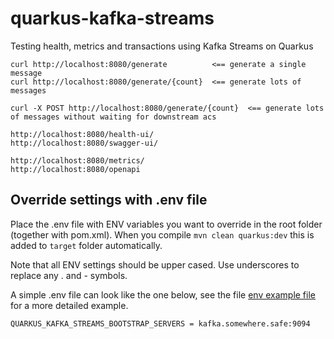 # quarkus-kafka-streams
Testing health, metrics and transactions using Kafka Streams on Quarkus

```
curl http://localhost:8080/generate          <== generate a single message
curl http://localhost:8080/generate/{count}  <== generate lots of messages

curl -X POST http://localhost:8080/generate/{count}  <== generate lots of messages without waiting for downstream acs

http://localhost:8080/health-ui/
http://localhost:8080/swagger-ui/

http://localhost:8080/metrics/
http://localhost:8080/openapi
```

## Override settings with .env file
Place the .env file with ENV variables you want to override in the root folder (together with pom.xml).
When you compile `mvn clean quarkus:dev` this is added to `target` folder automatically.

Note that all ENV settings should be upper cased.
Use underscores to replace any . and - symbols.

A simple .env file can look like the one below,
see the file [env example file](.env-example) for a more detailed example.
```
QUARKUS_KAFKA_STREAMS_BOOTSTRAP_SERVERS = kafka.somewhere.safe:9094
```
